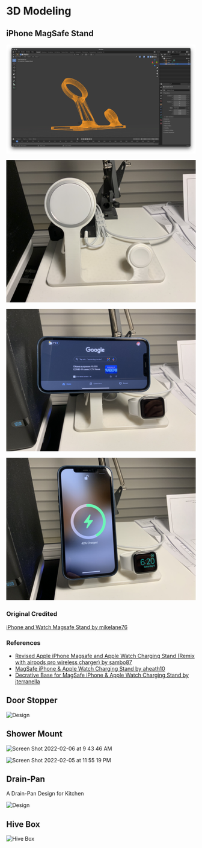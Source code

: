 # 3D Modeling

## iPhone MagSafe Stand

![images/Screen_Shot_2021-03-06_at_6.25.01_PM.png](images/Screen_Shot_2021-03-06_at_6.25.01_PM.png)

![images/IMG_3378.jpeg](images/IMG_3378.jpeg)

![images/IMG_3377.jpeg](images/IMG_3377.jpeg)

![images/IMG_3379.jpeg](images/IMG_3379.jpeg)

### Original Credited

[iPhone and Watch Magsafe Stand by mikelane76](https://www.thingiverse.com/thing:4705131)

### References

- [Revised Apple iPhone Magsafe and Apple Watch Charging Stand (Remix with airpods pro wireless charger) by sambo87](https://www.thingiverse.com/thing:4667077)
- [MagSafe iPhone & Apple Watch Charging Stand by aheath10](https://www.thingiverse.com/thing:4634722)
- [Decrative Base for MagSafe iPhone & Apple Watch Charging Stand by jterranella](https://www.thingiverse.com/thing:4647318)

## Door Stopper

![Design](https://github.com/Leask/Hardware/blob/main/images/Screen%20Shot%202021-06-15%20at%2011.19.45%20PM.png?raw=true "Design")

## Shower Mount

![Screen Shot 2022-02-06 at 9 43 46 AM](https://user-images.githubusercontent.com/233022/152884597-d96dd14f-dc8d-4d95-b94a-36aa039d5991.jpg)

![Screen Shot 2022-02-05 at 11 55 19 PM](https://user-images.githubusercontent.com/233022/152884610-151730d3-7b44-4248-b4df-f576e4f875b9.jpg)

## Drain-Pan

A Drain-Pan Design for Kitchen

![Design](https://github.com/Leask/Hardware/blob/main/images/Screen%20Shot%202021-06-17%20at%202.58.21%20PM.png?raw=true "Design")

## Hive Box

![Hive Box](https://github.com/Leask/Hardware/blob/main/images/Screen%20Shot%202021-04-05%20at%202.43.42%20PM.png?raw=true
 "Hive Box")
